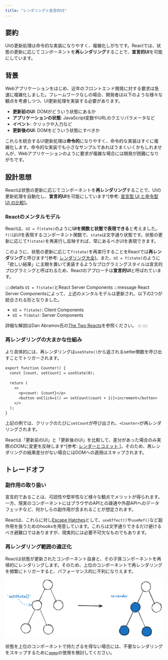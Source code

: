 ```yaml
---
title: "レンダリングと宣言的UI"
---
```


## 要約

UIの更新処理は命令的な実装になりやすく、複雑化しがちです。Reactでは、状態の更新に応じてコンポーネントを**再レンダリング**することで、**宣言的UI**を可能にしています。

## 背景

Webアプリケーションをはじめ、近年のフロントエンド開発に対する要求は急速に複雑化しました。フレームワークなしの場合、開発者は以下のような様々な観点を考慮しつつ、UI更新処理を実装する必要があります。

- **更新前のUI**: DOMがどういう状態にあるか
- **アプリケーションの状態**: JavaScript変数やURLのクエリパラメータなど
- **イベント**: クリックや入力など
- **更新後のUI**: DOMをどういう状態にすべきか

これらを統合するUI更新処理は**命令的**になりやすく、命令的な実装はすぐに複雑化します。命令的な実装でも小さなサンプルであればうまくいくかもしれませんが、Webアプリケーションのように要求が複雑な場合には開発が困難になりがちです。

## 設計思想

Reactは状態の更新に応じてコンポーネントを**再レンダリング**することで、UIの更新処理を自動化し、**宣言的UI**を可能にしています^[参考: [宣言型 UI と命令型 UI の比較](https://ja.react.dev/learn/reacting-to-input-with-state#how-declarative-ui-compares-to-imperative)]。

### Reactのメンタルモデル

Reactは、`UI = f(state)`のように**UIを関数と状態で表現できる**と考えました。`f()`はUIを表現するコンポーネント関数で、`state`は文字通り状態です。状態の更新に応じて`f(state)`を再実行し反映すれば、常にあるべきUIを表現できます。

このように、状態の更新に応じて`f(state)`を再実行することをReactでは**再レンダリング**と呼びます^[参考: [レンダリング大全](https://zenn.dev/txxm/articles/f04b21949ddab3)]。また、`UI = f(state)`のように「欲しい結果」に主眼を置いて実装するようなプログラミングスタイルは宣言的プログラミングと呼ばれるため、Reactのアプローチは**宣言的UI**と呼ばれています。

::::details `UI = f(state)`とReact Server Components
:::message
React Server Componentsによって、上述のメンタルモデルは更新され、以下の2つが統合される形となりました。

- `UI = f(state)`: Client Components
- `UI = f(data)`: Server Components

詳細な解説はDan Abramov氏の[The Two Reacts](https://overreacted.io/the-two-reacts/)を参照ください。
:::
::::

### 再レンダリングの大まかな仕組み

より具体的には、再レンダリングは`useState()`から返されるsetter関数を呼び出すことでトリガーされます。

```tsx
export function Counter() {
  const [count, setCount] = useState(0);

  return (
    <>
      <p>count: {count}</p>
      <button onClick={() => setCount(count + 1)}>increment</button>
    </>
  );
}
```

上記の例では、クリックのたびに`setCount`が呼び出され、`<Counter>`が再レンダリングされます。

Reactは「更新前のUI」と「更新後のUI」を比較して、差分があった場合のみ実際のDOMに変更を反映します^[参考: [レンダーとコミット
](https://ja.react.dev/learn/render-and-commit)]。そのため、再レンダリングの結果差分がない場合にはDOMへの適用はスキップされます。

## トレードオフ

### 副作用の取り扱い

宣言的であることは、可読性や堅牢性など様々な観点でメリットが得られます。一方、現実のコンポーネントにはブラウザのAPIとの疎通や外部APIへのデータフェッチなど、何かしらの副作用が含まれることが想定されます。

Reactは、これらに対し[Escape Hatches](https://ja.react.dev/learn/escape-hatches)として、`useEffect()`や`useRef()`など副作用を扱うためのhooksを用意しています。これらは文字通りできるだけ避けるべき避難口ではありますが、現実的には必要不可欠なものでもあります。

### 再レンダリング範囲の適正化

Reactは状態が更新されたコンポーネント自身と、その子孫コンポーネントを再帰的にレンダリングします。そのため、上位のコンポーネントで再レンダリングを頻繁にトリガーすると、パフォーマンス的に不利になりえます。

![React Tree](/images/react-basic-principle/re-render-tree.png)

状態を上位のコンポーネントで持たざるを得ない場合には、不要なレンダリングをスキップするために[`memo`](https://ja.react.dev/reference/react/memo)の使用を検討してください。
